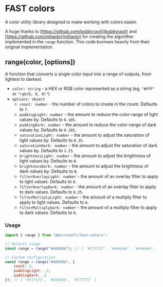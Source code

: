 # FAST colors
A color utility library designed to make working with colors easier.

A huge thanks to [https://github.com/bobbyrayit](bobbyrayit) and [https://github.com/mlijanto](mlijanto) for creating the algorithm implemented in the `range` function.
This code borrows heavily from their original implementation.

## range(color, [options])
A function that converts a single color input into a range of outputs, from lightest to darkest. 
- `color: string` - a HEX or RGB color represented as a string (eg, `"#FFF"` or `"rgb(0, 0, 0)"`)
- `options: object`
    - `count: number` - the number of colors to create in the count. Defaults to `7`.
    - `paddingLight: number` - the amount to reduce the color-range of light values by. Defaults to `0.185`.
    - `paddingDark: number` - the amount to reduce the color-range of dark values by. Defaults to `0.185`.
    - `saturationLight: number` - the amount to adjust the saturation of light values by. Defaults to `0.35`.
    - `saturationDark: number` - the amount to adjust the saturation of dark values by. Defaults to `1.25`.
    - `brightnessLight: number` - the amount to adjust the brightness of light values by. Defaults to `0`.
    - `brightnessDark: number` - the amount to adjust the brightness of dark values by. Defaults to `0`.
    - `filterOverlayLight: number` - the amount of an overlay filter to apply to light values. Defaults to `0`.
    - `filterOverlayDark: number` - the amount of an overlay filter to apply to dark values. Defaults to `0.25`.
    - `filterMultiplyLight: number` - the amount of a multiply filter to apply to light values. Defaults to `0`.
    - `filterMultiplyDark: number` - the amount of a multiply filter to apply to dark values. Defaults to `0`.

### Usage
```js
import { range } from "@microsoft/fast-colors";

// Default usage
const range = range("#dddddd"); // [ '#f2f2f2', '#ebebeb', '#e4e4e4', '#dddddd', '#b6b6b6', '#8f8f8f', '#696969' ]

// Custom configuration
const range = range("#dddddd", {
    count: 3,
    paddingLight: .2,
    paddingDark: .2
}); // [ '#f1f1f1`, `#dddddd`, `#777777` ]
```
